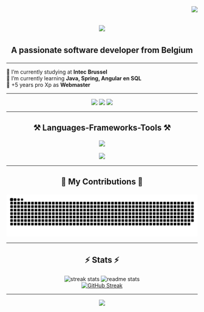 <img align="right" src="https://visitor-badge.laobi.icu/badge?page_id=raphaelzintec.raphaelzintec" />
 
# <p align="center"><img src="https://readme-typing-svg.herokuapp.com/?font=Righteous&size=35&center=true&vCenter=true&width=500&height=70&duration=4000&lines=Hi+There!+👋;+I'm+Raphaël+Zolotarev!;" /></p>
 
## <p align="center">A passionate software developer from Belgium</p>
 
---
 
🔭 I’m currently studying at **Intec Brussel**  
🌱 I’m currently learning **Java, Spring, Angular en SQL**   
💪 +5 years pro Xp as **Webmaster**   
 
---
 
<p align="center">
<a href="mailto:raphaelzolotarev@gmail.com"><img src="https://img.shields.io/badge/Gmail-333333?style=for-the-badge&logo=gmail&logoColor=red" /></a>
<a href="https://www.linkedin.com/in/raphaelzolotarev/" target="_blank"><img src="https://img.shields.io/badge/LinkedIn-0077B5?style=for-the-badge&logo=linkedin&logoColor=white" target="_blank" /></a>
<a href="https://www.zolotarev.eu" target="_blank"><img src="https://img.shields.io/badge/Portfolio-FF5722?style=for-the-badge&logo=todoist&logoColor=white" target="_blank" /></a>
</p>
 
---
 
## <p align="center">⚒️ Languages-Frameworks-Tools ⚒️</p>
 
<p align="center">
<img src="https://skillicons.dev/icons?i=angular,bootstrap,html,css,wordpress" />
</p>

<p align="center">
<img src="https://skillicons.dev/icons?i=java,spring,php,javascript,jquery,mysql" />
</p>

 
---
 
## <p align="center">🐍 My Contributions 🐍</p>
 
<p align="center">
<img alt="snake eating my contributions" src="https://raw.githubusercontent.com/salesp07/salesp07/output/github-contribution-grid-snake.svg" />
</p>
 
---
 
## <p align="center">⚡ Stats ⚡</p>
 
<p align="center">
<img width=390 src="https://github-readme-stats.vercel.app/api/top-langs/?username=raphaelzintec&count_private=true&theme=react&border_radius=10" alt="streak stats"/>
<img width=390 src="https://github-readme-stats.vercel.app/api?username=raphaelzintec&count_private=true&show_icons=true&theme=react&rank_icon=github&border_radius=10" alt="readme stats" />
<br/>
<a href="https://git.io/streak-stats"><img src="https://streak-stats.demolab.com?user=raphaelzolotarev&theme=dark" alt="GitHub Streak" /></a>
</p>
 
 
---
 
<p align="center"> 
<a href="https://zolotarev.eu" target="_blank">
<img src="https://img.shields.io/badge/www.zolotarev.eu-%23000B25.svg?style=for-the-badge&logo=Haytamaroui.com&logoColor=00A4DC" target="_blank" />
</a>
</p>
